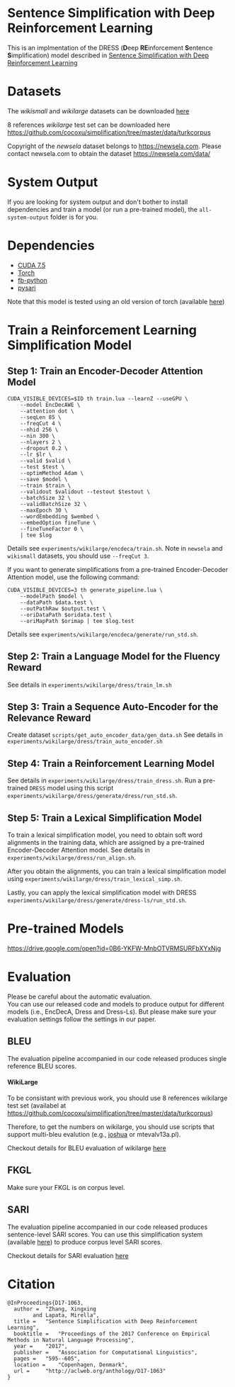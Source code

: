 # Sentence Simplification with Deep Reinforcement Learning
This is an implmentation of the DRESS (**D**eep **RE**inforcement **S**entence **S**implification) model described in [Sentence Simplification with Deep Reinforcement Learning]( http://aclweb.org/anthology/D17-1063)


# Datasets
The *wikismall* and *wikilarge* datasets can be downloaded [here](https://drive.google.com/open?id=0B6-YKFW-MnbOYWxUMTBEZ1FBam8)

8 references *wikilarge* test set can be downloaded here https://github.com/cocoxu/simplification/tree/master/data/turkcorpus

Copyright of the *newsela* dataset belongs to https://newsela.com. Please contact newsela.com to obtain the dataset https://newsela.com/data/

# System Output
If you are looking for system output and don't bother to install dependencies and train a model (or run a pre-trained model), the ``all-system-output`` folder is for you.

# Dependencies
* [CUDA 7.5](http://www.nvidia.com/object/cuda_home_new.html)
* [Torch](https://github.com/torch)
* [fb-python](https://github.com/facebook/fblualib/tree/master/fblualib/python)
* [pysari](https://github.com/XingxingZhang/pysari)

Note that this model is tested using an old version of torch (available [here](https://drive.google.com/open?id=0B6-YKFW-MnbOZ0gxNk56MjhQWjA))


# Train a Reinforcement Learning Simplification Model

## Step 1: Train an Encoder-Decoder Attention Model
```
CUDA_VISIBLE_DEVICES=$ID th train.lua --learnZ --useGPU \
    --model EncDecAWE \
    --attention dot \
    --seqLen 85 \
    --freqCut 4 \
    --nhid 256 \
    --nin 300 \
    --nlayers 2 \
    --dropout 0.2 \
    --lr $lr \
    --valid $valid \
    --test $test \
    --optimMethod Adam \
    --save $model \
    --train $train \
    --validout $validout --testout $testout \
    --batchSize 32 \
    --validBatchSize 32 \
    --maxEpoch 30 \
    --wordEmbedding $wembed \
    --embedOption fineTune \
    --fineTuneFactor 0 \
    | tee $log
```
Details see `experiments/wikilarge/encdeca/train.sh`. Note in `newsela` and `wikismall` datasets, you should use `--freqCut 3`. 

If you want to generate simplifications from a pre-trained Encoder-Decoder Attention model, use the following command:
```
CUDA_VISIBLE_DEVICES=3 th generate_pipeline.lua \
    --modelPath $model \
    --dataPath $data.test \
    --outPathRaw $output.test \
    --oriDataPath $oridata.test \
    --oriMapPath $orimap | tee $log.test
```
Details see `experiments/wikilarge/encdeca/generate/run_std.sh`.

## Step 2: Train a Language Model for the Fluency Reward
See details in `experiments/wikilarge/dress/train_lm.sh`

## Step 3: Train a Sequence Auto-Encoder for the Relevance Reward
Create dataset `scripts/get_auto_encoder_data/gen_data.sh`
See details in `experiments/wikilarge/dress/train_auto_encoder.sh`

## Step 4: Train a Reinforcement Learning Model
See details in `experiments/wikilarge/dress/train_dress.sh`. Run a pre-trained `DRESS` model using this script `experiments/wikilarge/dress/generate/dress/run_std.sh`.

## Step 5: Train a Lexical Simplification Model 
To train a lexical simplification model, you need to obtain soft word alignments in the training data, which are assigned by a pre-trained Encoder-Decoder Attention model. See details in `experiments/wikilarge/dress/run_align.sh`.

After you obtain the alignments, you can train a lexical simplification model using `experiments/wikilarge/dress/train_lexical_simp.sh`.

Lastly, you can apply the lexical simplification model with DRESS `experiments/wikilarge/dress/generate/dress-ls/run_std.sh`.

# Pre-trained Models
https://drive.google.com/open?id=0B6-YKFW-MnbOTVRMSURFbXYxNjg

# Evaluation
Please be careful about the automatic evaluation. <br>
You can use our released code and models to produce output for different models (i.e., EncDecA, Dress and Dress-Ls). But please make sure your evaluation settings follow the settings in our paper.

## BLEU
The evaluation pipeline accompanied in our code released produces single reference BLEU scores. 

#### WikiLarge
To be consistant with previous work, you should use 8 references wikilarge test set (availabel at https://github.com/cocoxu/simplification/tree/master/data/turkcorpus)

Therefore, to get the numbers on wikilarge, you should use scripts that support multi-bleu evalution (e.g., [joshua](https://github.com/cocoxu/simplification/#the-text-simplificaiton-system) or mtevalv13a.pl).

Checkout details for BLEU evaluation of wikilarge [here](https://github.com/XingxingZhang/dress/tree/master/experiments/evaluation/BLEU)

## FKGL
Make sure your FKGL is on corpus level.

## SARI
The evaluation pipeline accompanied in our code released produces sentence-level SARI scores. You can use this simplification system (available [here](https://github.com/cocoxu/simplification/#the-text-simplificaiton-system)) to produce corpus level SARI scores.

Checkout details for SARI evaluation [here](https://github.com/XingxingZhang/dress/tree/master/experiments/evaluation/SARI)


# Citation
```
@InProceedings{D17-1063,
  author = 	"Zhang, Xingxing
		and Lapata, Mirella",
  title = 	"Sentence Simplification with Deep Reinforcement Learning",
  booktitle = 	"Proceedings of the 2017 Conference on Empirical Methods in Natural Language Processing",
  year = 	"2017",
  publisher = 	"Association for Computational Linguistics",
  pages = 	"595--605",
  location = 	"Copenhagen, Denmark",
  url = 	"http://aclweb.org/anthology/D17-1063"
}
```


